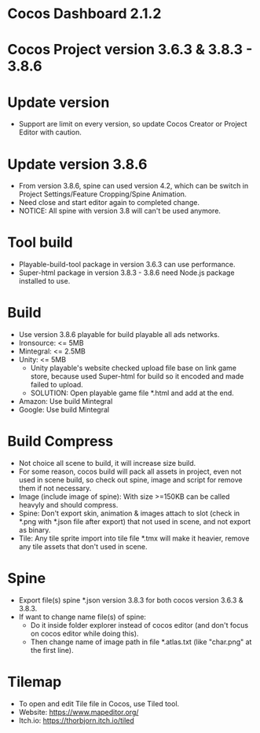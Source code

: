 # Cocos Dashboard 2.1.2
# Cocos Project version 3.6.3 & 3.8.3 - 3.8.6

# Update version
- Support are limit on every version, so update Cocos Creator or Project Editor with caution.

# Update version 3.8.6
- From version 3.8.6, spine can used version 4.2, which can be switch in Project Settings/Feature Cropping/Spine Animation.
- Need close and start editor again to completed change.
- NOTICE: All spine with version 3.8 will can't be used anymore.

# Tool build
- Playable-build-tool package in version 3.6.3 can use performance.
- Super-html package in version 3.8.3 - 3.8.6 need Node.js package installed to use.

# Build
- Use version 3.8.6 playable for build playable all ads networks.
- Ironsource: <= 5MB
- Mintegral: <= 2.5MB
- Unity: <= 5MB
    + Unity playable's website checked upload file base on link game store, because used Super-html for build so it encoded and made failed to upload.
    + SOLUTION: Open playable game file *.html and add <!--[Link store game]--> at the end.
- Amazon: Use build Mintegral
- Google: Use build Mintegral

# Build Compress
- Not choice all scene to build, it will increase size build.
- For some reason, cocos build will pack all assets in project, even not used in scene build, so check out spine, image and script for remove them if not necessary.
- Image (include image of spine): With size >=150KB can be called heavyly and should compress.
- Spine: Don't export skin, animation & images attach to slot (check in *.png with *.json file after export) that not used in scene, and not export as binary.
- Tile: Any tile sprite import into tile file *.tmx will make it heavier, remove any tile assets that don't used in scene.

# Spine
- Export file(s) spine *.json version 3.8.3 for both cocos version 3.6.3 & 3.8.3.
- If want to change name file(s) of spine:
    + Do it inside folder explorer instead of cocos editor (and don't focus on cocos editor while doing this).
    + Then change name of image path in file *.atlas.txt (like "char.png" at the first line).

# Tilemap
- To open and edit Tile file in Cocos, use Tiled tool.
- Website: https://www.mapeditor.org/
- Itch.io: https://thorbjorn.itch.io/tiled